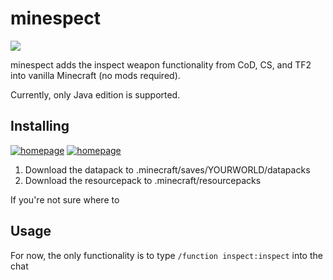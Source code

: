# minespect
![](https://img.shields.io/badge/animated%20models-0.6%25-critical)

minespect adds the inspect weapon functionality from CoD, CS, and TF2 into vanilla Minecraft (no mods required).

Currently, only Java edition is supported.

## Installing
[![homepage][1]][2] [![homepage][3]][4]

[1]:  https://img.shields.io/badge/-datapack-informational
[2]:  https://github.com/torshepherd/minespect/releases/latest/download/datapack.zip
[3]:  https://img.shields.io/badge/-resourcepack-blueviolet
[4]:  https://github.com/torshepherd/minespect/releases/latest/download/resourcepack.zip
1. Download the datapack to .minecraft/saves/YOURWORLD/datapacks
1. Download the resourcepack to .minecraft/resourcepacks

If you're not sure where to 

## Usage
For now, the only functionality is to type ```/function inspect:inspect``` into the chat

